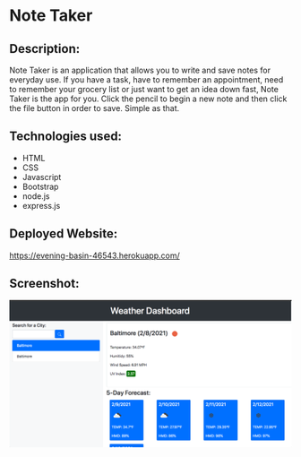 # Note Taker

## Description:
Note Taker is an application that allows you to write and save notes for everyday use. If you have a task, have to remember an appointment, need to remember your grocery list or just want to get an idea down fast, Note Taker is the app for you. Click the pencil to begin a new note and then click the file button in order to save. Simple as that. 

## Technologies used: 
* HTML
* CSS
* Javascript 
* Bootstrap 
* node.js
* express.js

## Deployed Website:
https://evening-basin-46543.herokuapp.com/

## Screenshot:

<img src="https://github.com/Mcrouse42/weather-dashboard/blob/develop/assets/images/Screen%20Shot%202021-02-08%20at%203.56.38%20PM%20(2).png" />
